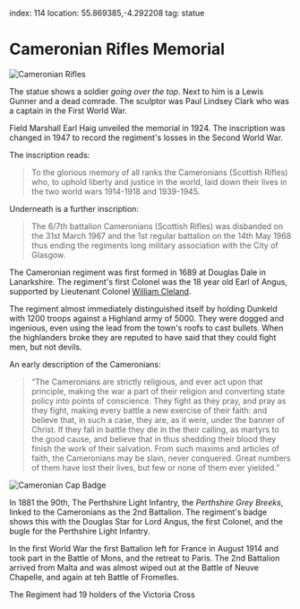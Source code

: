index: 114
location: 55.869385,-4.292208
tag: statue

# Cameronian Rifles Memorial

![Cameronian Rifles](cameronian-rifles-monument.jpg)

The statue shows a soldier _going over the top_. Next to him is a
Lewis Gunner and a dead comrade. The sculptor was Paul Lindsey Clark
who was a captain in the First World War.

Field Marshall Earl Haig unveiled the memorial in 1924. The
inscription was changed in 1947 to record the regiment's losses
in the Second World War.

The inscription reads:

> To the glorious memory of all ranks the Cameronians (Scottish
> Rifles) who, to uphold liberty and justice in the world, laid down
> their lives in the two world wars 1914-1918 and 1939-1945.

Underneath is a further inscription:

> The 6/7th battalion Cameronians (Scottish Rifles) was disbanded on
> the 31st March 1967 and the 1st regular battalion on the 14th May
> 1968 thus ending the regiments long military association with the
> City of Glasgow.

The Cameronian regiment was first formed in 1689 at Douglas Dale in
Lanarkshire. The regiment's first Colonel was the 18 year old Earl of
Angus, supported by Lieutenant Colonel
[William Cleland](/wiki/William_Cleland).

The regiment almost immediately distinguished itself by holding
Dunkeld with 1200 troops against a Highland army of 5000. They were
dogged and ingenious, even using the lead from the town's roofs to
cast bullets. When the highlanders broke they are reputed to
have said that they could fight men, but not devils.

An early description of the Cameronians:

> “The Cameronians are strictly religious, and ever act upon that
> principle, making the war a part of their religion and converting
> state policy into points of conscience. They fight as they pray, and
> pray as they fight, making every battle a new exercise of their
> faith: and believe that, in such a case, they are, as it were, under
> the banner of Christ. If they fall in battle they die in the their
> calling, as martyrs to the good cause, and believe that in thus
> shedding their blood they finish the work of their salvation. From
> such maxims and articles of faith, the Cameronians may be slain,
> never conquered. Great numbers of them have lost their lives, but
> few or none of them ever yielded.”

![Cameronian Cap Badge](cameronian-badge.gif)

In 1881 the 90th, The Perthshire Light Infantry, the _Perthshire Grey
Breeks_, linked to the Cameronians as the 2nd Battalion. The
regiment's badge shows this with the Douglas Star for Lord Angus, the
first Colonel, and the bugle for the Perthshire Light Infantry.

In the first World War the first Battalion left for France in August
1914 and took part in the Battle of Mons, and the retreat to Paris.
The 2nd Battalion arrived from Malta and was almost wiped out at the
Battle of Neuve Chapelle, and again at teh Battle of Fromelles.

The Regiment had 19 holders of the Victoria Cross

